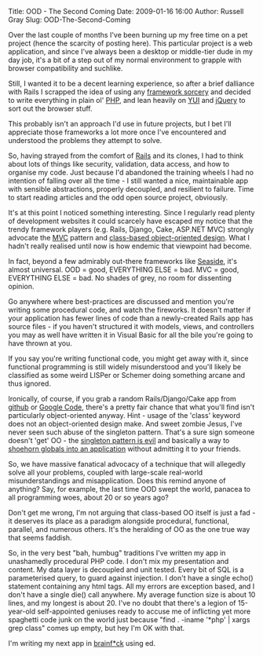 Title: OOD - The Second Coming
Date: 2009-01-16 16:00
Author: Russell Gray
Slug: OOD-The-Second-Coming

Over the last couple of months I've been burning up my free time on a pet
project (hence the scarcity of posting here). This particular project is a web
application, and since I've always been a desktop or middle-tier dude in my
day job, it's a bit of a step out of my normal environment to grapple with
browser compatibility and suchlike.

Still, I wanted it to be a decent learning experience, so after a brief
dalliance with Rails I scrapped the idea of using any [framework
sorcery][1] and decided to write everything
in plain ol' [PHP][2], and lean heavily on
[YUI][3] and [jQuery][4] to
sort out the browser stuff.

This probably isn't an approach I'd use in future projects, but I bet I'll
appreciate those frameworks a lot more once I've encountered and understood
the problems they attempt to solve.

So, having strayed from the comfort of [Rails][5] and
its clones, I had to think about lots of things like security, validation,
data access, and how to organise my code. Just because I'd abandoned the
training wheels I had no intention of falling over all the time - I still
wanted a nice, maintainable app with sensible abstractions, properly
decoupled, and resilient to failure. Time to start reading articles and the
odd open source project, obviously.

It's at this point I noticed something interesting. Since I regularly read
plenty of development websites it could scarcely have escaped my notice that
the trendy framework players (e.g. Rails, Django, Cake, ASP.NET MVC) strongly
advocate the [MVC][6] pattern
and [class-based object-oriented design][7]. What I hadn't really realised until now is how endemic
that viewpoint had become.

In fact, beyond a few admirably out-there frameworks like
[Seaside][8], it's almost universal. OOD = good,
EVERYTHING ELSE = bad. MVC = good, EVERYTHING ELSE = bad. No shades of grey,
no room for dissenting opinion.

Go anywhere where best-practices are discussed and mention you're writing some
procedural code, and watch the fireworks. It doesn't matter if your
application has fewer lines of code than a newly-created Rails app has source
files - if you haven't structured it with models, views, and controllers you
may as well have written it in Visual Basic for all the bile you're going to
have thrown at you.

If you say you're writing functional code, you might get away with it, since
functional programming is still widely misunderstood and you'll likely be
classified as some weird LISPer or Schemer doing something arcane and thus
ignored.

Ironically, of course, if you grab a random Rails/Django/Cake app from
[github][9] or [Google
Code][10], there's a pretty fair chance that what
you'll find isn't particularly object-oriented anyway. Hint - usage of the
'class' keyword does not an object-oriented design make. And sweet zombie
Jesus, I've never seen such abuse of the singleton pattern. That's a sure sign
someone doesn't 'get' OO - the [singleton pattern is
evil][11] and basically a way to
[shoehorn globals into an application][12] without admitting it to your friends.

So, we have massive fanatical advocacy of a technique that will allegedly
solve all your problems, coupled with large-scale real-world misunderstandings
and misapplication. Does this remind anyone of anything? Say, for example, the
last time OOD swept the world, panacea to all programming woes, about 20 or so
years ago?

Don't get me wrong, I'm not arguing that class-based OO itself is just a fad -
it deserves its place as a paradigm alongside procedural, functional,
parallel, and numerous others. It's the heralding of OO as the one true way
that seems faddish.

So, in the very best "bah, humbug" traditions I've written my app in
unashamedly procedural PHP code. I don't mix my presentation and content. My
data layer is decoupled and unit tested. Every bit of SQL is a parameterised
query, to guard against injection. I don't have a single echo() statement
containing any html tags. All my errors are exception based, and I don't have
a single die() call anywhere. My average function size is about 10 lines, and
my longest is about 20. I've no doubt that there's a legion of 15-year-old
self-appointed geniuses ready to accuse me of inflicting yet more spaghetti
code junk on the world just because "find . -iname '*php' | xargs grep class"
comes up empty, but hey I'm OK with that.

I'm writing my next app in [brainf*ck][13]
using ed.


[1]: {filename}/Coding-by-Convention.md
[2]: http://php.net/
[3]: http://developer.yahoo.com/yui/
[4]: http://jquery.com/
[5]: http://rubyonrails.org/
[6]: http://en.wikipedia.org/wiki/Model-view-controller
[7]: http://en.wikipedia.org/wiki/Class-based_programming
[8]: http://www.seaside.st/
[9]: http://github.com/
[10]: http://code.google.com/hosting/
[11]: http://c2.com/cgi/wiki?SingletonsAreEvil
[12]: http://steve.yegge.googlepages.com/singleton-considered-stupid
[13]: http://en.wikipedia.org/wiki/Brainfuck